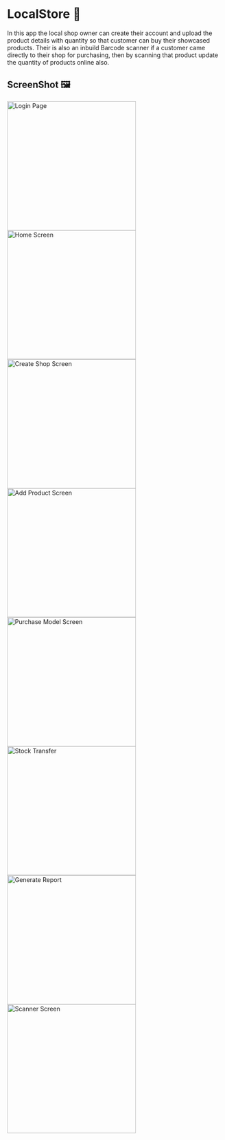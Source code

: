 # LocalStore :shopping_cart:

In this app the local shop owner can create their account and upload the product details with quantity so that customer can buy their showcased products. Their is also an inbuild Barcode scanner if a customer came directly to their shop for purchasing, then by scanning that product update the quantity of products online also.

## ScreenShot :framed_picture:
<img src="./ss/1.png" title="Login Page" width="300">
<img src="./ss/2.png" title="Home Screen" width="300">
<img src="./ss/3.png" title="Create Shop Screen" width="300">
<img src="./ss/4.png" title="Add Product Screen" width="300">
<img src="./ss/5.png" title="Purchase Model Screen" width="300">
<img src="./ss/6.png" title="Stock Transfer" width="300">
<img src="./ss/7.png" title="Generate Report" width="300">
<img src="./ss/8.png" title="Scanner Screen" width="300">
